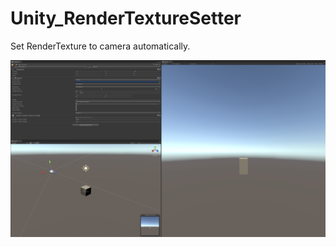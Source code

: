 # Unity_RenderTextureSetter

Set RenderTexture to camera automatically.

![](https://github.com/XJINE/Unity_RenderTextureCamera/blob/master/screenshot.png)
